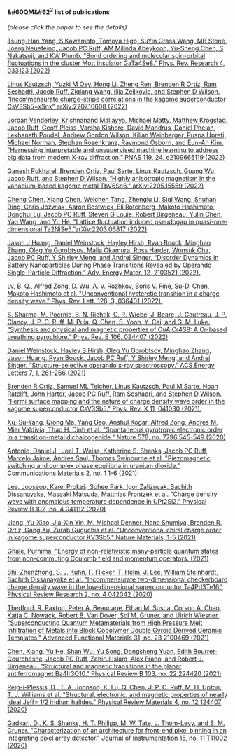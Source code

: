 
#### &#60QM&#62<sup>2</sup> list of publications
<i> (please click the paper to see the details) </i>

[Tsung-Han Yang, S Kawamoto, Tomoya Higo, SuYin Grass Wang, MB Stone, Joerg Neuefeind, Jacob PC Ruff, AM Milinda Abeykoon, Yu-Sheng Chen, S Nakatsuji, and KW Plumb. "Bond ordering and molecular spin-orbital fluctuations in the cluster Mott insulator GaTa4Se8." Phys. Rev. Research 4, 033123 (2022)](https://doi.org/10.1103/PhysRevResearch.4.033123)

[Linus Kautzsch, Yuzki M Oey, Hong Li, Zheng Ren, Brenden R Ortiz, Ram Seshadri, Jacob Ruff, Ziqiang Wang, Ilija Zeljkovic, and Stephen D Wilson. “Incommensurate charge-stripe correlations in the kagome superconductor CsV3Sb5−xSnx” arXiv:2207.10608 (2022)](https://doi.org/10.48550/arXiv.2207.10608) 

[Jordan Venderley, Krishnanand Mallayya, Michael Matty, Matthew Krogstad, Jacob Ruff, Geoff Pleiss, Varsha Kishore, David Mandrus, Daniel Phelan, Lekhanath Poudel, Andrew Gordon Wilson, Kilian Weinberger, Puspa Upreti, Michael Norman, Stephan Rosenkranz, Raymond Osborn, and Eun-Ah Kim. “Harnessing interpretable and unsupervised machine learning to address big data from modern X-ray diffraction.” PNAS 119, 24, e2109665119 (2022)](https://doi.org/10.1073/pnas.2109665119)

[Ganesh Pokharel, Brenden Ortiz, Paul Sarte, Linus Kautzsch, Guang Wu, Jacob Ruff, and Stephen D Wilson. “Highly anisotropic magnetism in the vanadium-based kagome metal TbV6Sn6.” arXiv:2205.15559 (2022)](https://doi.org/10.48550/arXiv.2205.15559)

[Cheng Chen, Xiang Chen, Weichen Tang, Zhenglu Li, Siqi Wang, Shuhan Ding, Chris Jozwiak, Aaron Bostwick, Eli Rotenberg, Makoto Hashimoto, Donghui Lu, Jacob PC Ruff, Steven G Louie, Robert Birgeneau, Yulin Chen, Yao Wang, and Yu He. “Lattice fluctuation induced pseudogap in quasi-one-dimensional Ta2NiSe5.”arXiv:2203.06817 (2022)](https://doi.org/10.48550/arXiv.2203.06817)

[Jason J Huang, Daniel Weinstock, Hayley Hirsh, Ryan Bouck, Minghao Zhang, Oleg Yu Gorobtsov, Malia Okamura, Ross Harder, Wonsuk Cha, Jacob PC Ruff, Y Shirley Meng, and Andrej Singer. “Disorder Dynamics in Battery Nanoparticles During Phase Transitions Revealed by Operando Single-Particle Diffraction.” Adv. Energy Mater. 12, 2103521 (2022).](https://doi.org/10.1002/aenm.202103521)

[Lv, B. Q., Alfred Zong, D. Wu, A. V. Rozhkov, Boris V. Fine, Su-Di Chen, Makoto Hashimoto et al. "Unconventional hysteretic transition in a charge density wave." Phys. Rev. Lett. 128, 3, 036401 (2022).](https://doi.org/10.1103/PhysRevLett.128.036401)

[S. Sharma, M. Pocrnic, B. N. Richtik, C. R. Wiebe, J. Beare, J. Gautreau, J. P. Clancy, J. P. C. Ruff, M. Pula, Q. Chen, S. Yoon, Y. Cai, and G. M. Luke. “Synthesis and physical and magnetic properties of CuAlCr4S8: A Cr-based breathing pyrochlore.” Phys. Rev. B 106, 024407 (2022)](https://doi.org/10.1103/PhysRevB.106.024407)

[Daniel Weinstock, Hayley S Hirsh, Oleg Yu Gorobtsov, Minghao Zhang, Jason Huang, Ryan Bouck, Jacob PC Ruff, Y Shirley Meng, and Andrej Singer. “Structure-selective operando x-ray spectroscopy.” ACS Energy Letters 7, 1, 261–266 (2021)](https://doi.org/10.1021/acsenergylett.1c02371)

[Brenden R Ortiz, Samuel ML Teicher, Linus Kautzsch, Paul M Sarte, Noah Ratcliff, John Harter, Jacob PC Ruff, Ram Seshadri, and Stephen D Wilson. "Fermi surface mapping and the nature of charge density wave order in the kagome superconductor CsV3Sb5." Phys. Rev. X 11, 041030 (2021).](https://doi.org/10.1103/PhysRevX.11.041030)

[Xu, Su-Yang, Qiong Ma, Yang Gao, Anshul Kogar, Alfred Zong, Andrés M. Mier Valdivia, Thao H. Dinh et al. "Spontaneous gyrotropic electronic order in a transition-metal dichalcogenide." Nature 578, no. 7796 545-549 (2020)](https://doi.org/10.1038/s41586-020-2011-8)

[Antonio, Daniel J., Joel T. Weiss, Katherine S. Shanks, Jacob PC Ruff, Marcelo Jaime, Andres Saul, Thomas Swinburne et al. "Piezomagnetic switching and complex phase equilibria in uranium dioxide." Communications Materials 2, no. 1  1-6 (2021):](https://doi.org/10.1038/s43246-021-00121-6)

[Lee, Jooseop, Karel Prokeš, Sohee Park, Igor Zaliznyak, Sachith Dissanayake, Masaaki Matsuda, Matthias Frontzek et al. "Charge density wave with anomalous temperature dependence in UPt2Si2." Physical Review B 102, no. 4 041112 (2020)](https://doi.org/10.1103/PhysRevB.102.041112) 

[Jiang, Yu-Xiao, Jia-Xin Yin, M. Michael Denner, Nana Shumiya, Brenden R. Ortiz, Gang Xu, Zurab Guguchia et al. "Unconventional chiral charge order in kagome superconductor KV3Sb5." Nature Materials,  1-5 (2021)](https://doi.org/10.1038/s41563-021-01034-y)

[Ghale, Purnima. "Energy of non-relativistic many-particle quantum states from non-commuting Coulomb field and momentum operators. (2021)](https://arxiv.org/abs/2010.01656)

[Shi, Zhenzhong, S. J. Kuhn, F. Flicker, T. Helm, J. Lee, William Steinhardt, Sachith Dissanayake et al. "Incommensurate two-dimensional checkerboard charge density wave in the low-dimensional superconductor Ta4Pd3Te16." Physical Review Research 2, no. 4  042042 (2020)](https://doi.org/10.1103/PhysRevResearch.2.042042)

[Thedford, R. Paxton, Peter A. Beaucage, Ethan M. Susca, Corson A. Chao, Katja C. Nowack, Robert B. Van Dover, Sol M. Gruner, and Ulrich Wiesner. "Superconducting Quantum Metamaterials from High Pressure Melt Infiltration of Metals into Block Copolymer Double Gyroid Derived Ceramic Templates." Advanced Functional Materials 31, no. 23  2100469 (2021)](https://doi.org/10.1002/adfm.202100469)

[Chen, Xiang, Yu He, Shan Wu, Yu Song, Dongsheng Yuan, Edith Bourret-Courchesne, Jacob PC Ruff, Zahirul Islam, Alex Frano, and Robert J. Birgeneau. "Structural and magnetic transitions in the planar antiferromagnet Ba4Ir3O10." Physical Review B 103, no. 22 224420 (2021)](https://doi.org/10.1103/PhysRevB.103.224420)

[Reig-i-Plessis, D., T. A. Johnson, K. Lu, Q. Chen, J. P. C. Ruff, M. H. Upton, T. J. Williams et al. "Structural, electronic, and magnetic properties of nearly ideal Jeff= 1/2 iridium halides." Physical Review Materials 4, no. 12 124407 (2020)](https://doi.org/10.1103/PhysRevMaterials.4.124407)

[Gadkari, D., K. S. Shanks, H. T. Philipp, M. W. Tate, J. Thom-Levy, and S. M. Gruner. "Characterization of an architecture for front-end pixel binning in an integrating pixel array detector." Journal of Instrumentation 15, no. 11 T11002 (2020) ](http://doi.org/10.1088/1748-0221/15/11/T11002)



